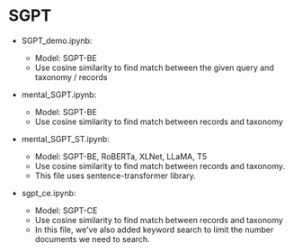 # SGPT

* SGPT_demo.ipynb:
    * Model: SGPT-BE
    * Use cosine similarity to find match between the given query and taxonomy / records

* mental_SGPT.ipynb:
    * Model: SGPT-BE
    * Use cosine similarity to find match between records and taxonomy

* mental_SGPT_ST.ipynb:
    * Model: SGPT-BE, RoBERTa, XLNet, LLaMA, T5
    * Use cosine similarity to find match between records and taxonomy.
    * This file uses sentence-transformer library.

* sgpt_ce.ipynb:
    * Model: SGPT-CE
    * Use cosine similarity to find match between records and taxonomy
    * In this file, we've also added keyword search to limit the number documents we need to search.
